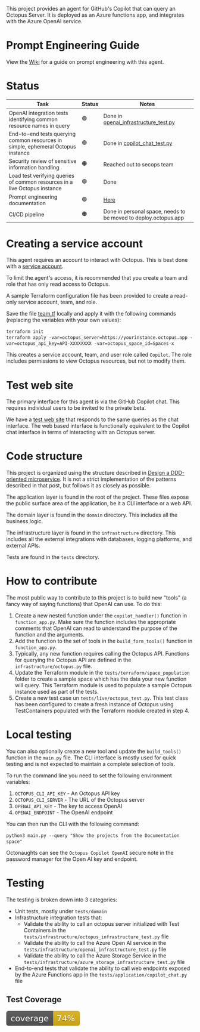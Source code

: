 This project provides an agent for GitHub's Copilot that can query an Octopus
Server. It is deployed as an Azure functions app, and integrates with the
Azure OpenAI service.

# Prompt Engineering Guide

View the [Wiki](https://github.com/OctopusSolutionsEngineering/OctopusCopilot/wiki/Prompt-Engineering-with-Octopus) for
a guide on prompt engineering with this agent.

# Status

| Task                                                                             | Status | Notes                                                                                                                                                               |
|----------------------------------------------------------------------------------|--------|---------------------------------------------------------------------------------------------------------------------------------------------------------------------|
| OpenAI integration tests identifying common resource names in query              | 🟢     | Done in [openai_infrastructure_test.py](https://github.com/OctopusSolutionsEngineering/OctopusCopilot/blob/main/tests/infrastructure/openai_infrastructure_test.py) |
| End-to-end tests querying common resources in simple, ephemeral Octopus instance | 🟢     | Done in [copilot_chat_test.py](https://github.com/OctopusSolutionsEngineering/OctopusCopilot/blob/main/tests/application/copilot_chat_test.py)                      | 
| Security review of sensitive information handling                                | 🟠     | Reached out to secops team                                                                                                                                          |
| Load test verifying queries of common resources in a live Octopus instance       | 🟢     | Done      |
| Prompt engineering documentation                                                 | 🟢     | [Here](https://github.com/OctopusSolutionsEngineering/OctopusCopilot/wiki/Prompt-Engineering-with-Octopus)                                                          |
| CI/CD pipeline                                                                   | 🟠     | Done in personal space, needs to be moved to deploy.octopus.app                                                                                                     |

# Creating a service account

This agent requires an account to interact with Octopus. This is best done with a
[service account](https://octopus.com/docs/security/users-and-teams/service-accounts).

To limit the agent's access, it is recommended that you create a team and role that has only read access to Octopus.

A sample Terraform configuration file has been provided to create a read-only service account, team, and role.

Save the
file [team.tf](https://github.com/OctopusSolutionsEngineering/OctopusCopilot/blob/main/octopus/serviceaccount/team.tf)
locally and apply it with the following commands (replacing the variables with your own values):

```shell
terraform init
terraform apply -var=octopus_server=https://yourinstance.octopus.app -var=octopus_api_key=API-XXXXXXXX -var=octopus_space_id=Spaces-x
```

This creates a service account, team, and user role called `Copilot`. The role includes permissions to view Octopus
resources, but not to modify them.

# Test web site

The primary interface for this agent is via the GitHub Copilot chat. This requires individual users to be invited to
the private beta.

We have a [test web site](https://octopuscopilotproduction.azurewebsites.net/api/form) that responds to the same queries
as the chat interface. The web based interface is functionally equivalent to the Copilot chat interface in terms of
interacting with an Octopus server.

# Code structure

This project is organized using the structure described
in [Design a DDD-oriented microservice](https://learn.microsoft.com/en-us/dotnet/architecture/microservices/microservice-ddd-cqrs-patterns/ddd-oriented-microservice).
It is not a strict implementation of the patterns described in that post, but follows it as closely as possible.

The application layer is found in the root of the project. These files expose the public surface area of the
application,
be it a CLI interface or a web API.

The domain layer is found in the `domain` directory. This includes all the business logic.

The infrastructure layer is found in the `infrastructure` directory. This includes all the external integrations with
databases,
logging platforms, and external APIs.

Tests are found in the `tests` directory.

# How to contribute

The most public way to contribute to this project is to build new "tools" (a fancy way of saying functions) that
OpenAI can use. To do this:

1. Create a new nested function under the `copilot_handler()` function in `function_app.py`. Make sure the function
   includes the appropriate comments that OpenAI can read to understand the purpose of the function and the arguments.
2. Add the function to the set of tools in the `build_form_tools()` function in `function_app.py`.
3. Typically, any new function requires calling the Octopus API. Functions for querying the Octopus API are defined in
   the `infrastructure/octopus.py` file.
4. Update the Terraform module in the `tests/terraform/space_population` folder to create a sample space which has the
   data your new function will query. This Terraform module is used to populate a sample Octopus instance used as part
   of the tests.
5. Create a new test case un `tests/live/octopus_test.py`. This test class has been configured to create a fresh
   instance of Octopus using TestContainers populated with the Terraform module created in step 4.

# Local testing

You can also optionally create a new tool and update the `build_tools()` function in the `main.py` file. The CLI
interface is mostly used for quick testing and is not expected to maintain a complete selection of tools.

To run the command line you need to set the following environment variables:

1. `OCTOPUS_CLI_API_KEY` - An Octopus API key
2. `OCTOPUS_CLI_SERVER` - The URL of the Octopus server
3. `OPENAI_API_KEY` - The key to access OpenAI
4. `OPENAI_ENDPOINT` - The OpenAI endpoint

You can then run the CLI with the following command:

```shell
python3 main.py --query "Show the projects from the Documentation space"
```

Octonaughts can see the `Octopus Copilot OpenAI` secure note in the password manager for the Open AI key and endpoint.

# Testing

The testing is broken down into 3 categories:

* Unit tests, mostly under `tests/domain`
* Infrastructure integration tests that:
    * Validate the ability to call an octopus server initialized with Test Containers in
      the `tests/infrastructure/octopus_infrastructure_test.py` file
    * Validate the ability to call the Azure Open AI service in the `tests/infrastructure/openai_infrastructure_test.py`
      file
    * Validate the ability to call the Azure Storage Service in
      the `tests/infrastructure/azure_storage_infrastructure_test.py` file
* End-to-end tests that validate the ability to call web endpoints exposed by the Azure Functions app in the
  `tests/application/copilot_chat.py` file

## Test Coverage

![coverage badge](./coverage.svg)

